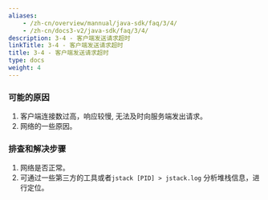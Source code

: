 ```yaml
---
aliases:
    - /zh-cn/overview/mannual/java-sdk/faq/3/4/
    - /zh-cn/docs3-v2/java-sdk/faq/3/4/
description: 3-4 - 客户端发送请求超时
linkTitle: 3-4 - 客户端发送请求超时
title: 3-4 - 客户端发送请求超时
type: docs
weight: 4
---
```







### 可能的原因

1. 客户端连接数过高，响应较慢, 无法及时向服务端发出请求。
2. 网络的一些原因。

### 排查和解决步骤

1. 网络是否正常。
2. 可通过一些第三方的工具或者`jstack [PID] > jstack.log` 分析堆栈信息，进行定位。